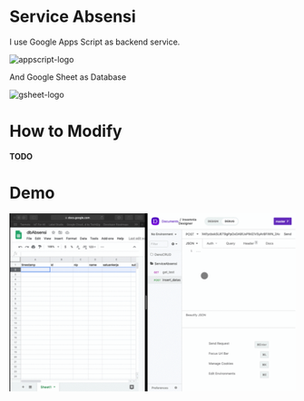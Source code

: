 # Service Absensi

I use Google Apps Script as backend service.

![appscript-logo](https://michigan.it.umich.edu/news/wp-content/uploads/2019/02/google-apps-script-1.png)

And Google Sheet as Database

![gsheet-logo](https://upload.wikimedia.org/wikipedia/en/7/7d/Google_Sheets_Logo.jpg)

# How to Modify

**TODO**

# Demo

![demo-insomnia](/docs/demo.gif)

